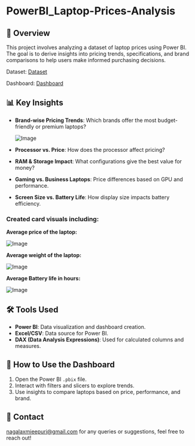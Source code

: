 # PowerBI_Laptop-Prices-Analysis

## 📌 Overview
This project involves analyzing a dataset of laptop prices using Power BI. The goal is to derive insights into pricing trends, specifications, and brand comparisons to help users make informed purchasing decisions.

Dataset: <a href="https://www.kaggle.com/datasets/asinow/laptop-price-dataset">Dataset</a>

Dashboard: <a href="https://app.powerbi.com/groups/me/reports/936defb0-d087-4705-aa04-47f4cc7c7770?experience=power-bi">Dashboard</a>

## 📊 Key Insights
- **Brand-wise Pricing Trends**: Which brands offer the most budget-friendly or premium laptops?

  ![Image](https://github.com/user-attachments/assets/0fde9b8e-8c4f-4cab-bb7b-2396d39311db)
- **Processor vs. Price**: How does the processor affect pricing?
- **RAM & Storage Impact**: What configurations give the best value for money?
- **Gaming vs. Business Laptops**: Price differences based on GPU and performance.
- **Screen Size vs. Battery Life**: How display size impacts battery efficiency.
### Created card visuals including:
  **Average price of the laptop:**
  
  ![Image](https://github.com/user-attachments/assets/ad4006af-fe94-407d-96b0-48b6753a69be)

  **Average weight of the laptop:**

  ![Image](https://github.com/user-attachments/assets/3ca52110-47ed-4aa4-86d2-7fcc3b7fcff6)

  **Average Battery life in hours:**

  ![Image](https://github.com/user-attachments/assets/71a96cad-7cfc-42c3-8db7-3387959a5c67)

## 🛠️ Tools Used
- **Power BI**: Data visualization and dashboard creation.
- **Excel/CSV**: Data source for Power BI.
- **DAX (Data Analysis Expressions)**: Used for calculated columns and measures.

## 📌 How to Use the Dashboard
1. Open the Power BI `.pbix` file.
2. Interact with filters and slicers to explore trends.
3. Use insights to compare laptops based on price, performance, and brand.

## 📩 Contact
nagalaxmieepuri@gmail.com for any queries or suggestions, feel free to reach out!
